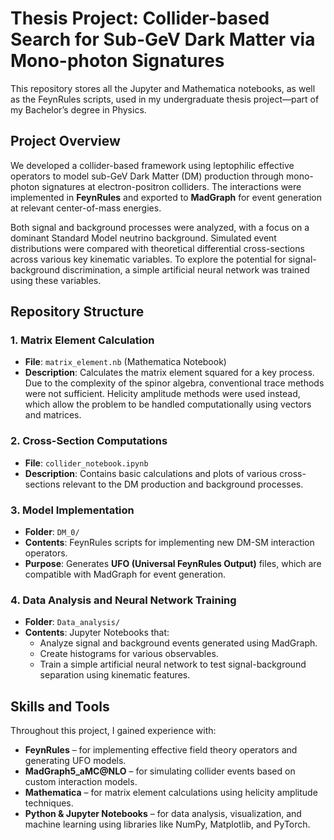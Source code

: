# Thesis Project: Collider-based Search for Sub-GeV Dark Matter via Mono-photon Signatures

This repository stores all the Jupyter and Mathematica notebooks, as well as the FeynRules scripts, used in my undergraduate thesis project—part of my Bachelor’s degree in Physics.

## Project Overview

We developed a collider-based framework using leptophilic effective operators to model sub-GeV Dark Matter (DM) production through mono-photon signatures at electron-positron colliders. The interactions were implemented in **FeynRules** and exported to **MadGraph** for event generation at relevant center-of-mass energies.

Both signal and background processes were analyzed, with a focus on a dominant Standard Model neutrino background. Simulated event distributions were compared with theoretical differential cross-sections across various key kinematic variables. To explore the potential for signal-background discrimination, a simple artificial neural network was trained using these variables.

## Repository Structure

### 1. Matrix Element Calculation
- **File**: `matrix_element.nb` (Mathematica Notebook)  
- **Description**: Calculates the matrix element squared for a key process. Due to the complexity of the spinor algebra, conventional trace methods were not sufficient. Helicity amplitude methods were used instead, which allow the problem to be handled computationally using vectors and matrices.

### 2. Cross-Section Computations
- **File**: `collider_notebook.ipynb`  
- **Description**: Contains basic calculations and plots of various cross-sections relevant to the DM production and background processes.

### 3. Model Implementation
- **Folder**: `DM_0/`  
- **Contents**: FeynRules scripts for implementing new DM-SM interaction operators.  
- **Purpose**: Generates **UFO (Universal FeynRules Output)** files, which are compatible with MadGraph for event generation.

### 4. Data Analysis and Neural Network Training
- **Folder**: `Data_analysis/`  
- **Contents**: Jupyter Notebooks that:
  - Analyze signal and background events generated using MadGraph.
  - Create histograms for various observables.
  - Train a simple artificial neural network to test signal-background separation using kinematic features.

## Skills and Tools

Throughout this project, I gained experience with:

- **FeynRules** – for implementing effective field theory operators and generating UFO models.
- **MadGraph5_aMC@NLO** – for simulating collider events based on custom interaction models.
- **Mathematica** – for matrix element calculations using helicity amplitude techniques.
- **Python & Jupyter Notebooks** – for data analysis, visualization, and machine learning using libraries like NumPy, Matplotlib, and PyTorch.
